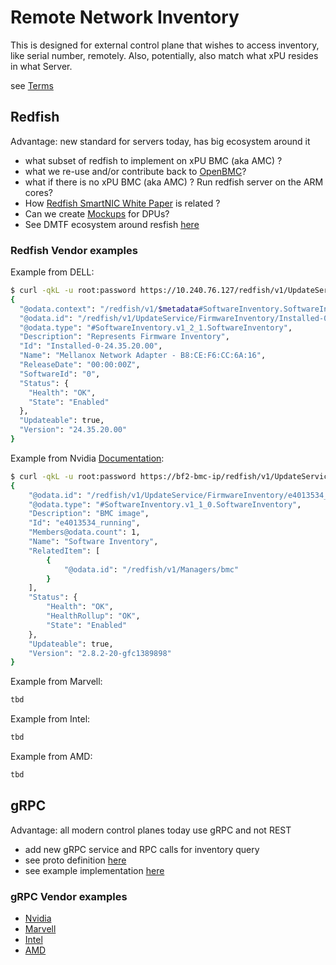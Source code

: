 # Remote Network Inventory

This is designed for external control plane that wishes to access inventory, like serial number, remotely.
Also, potentially, also match what xPU resides in what Server.

see [Terms](../boot/README.md#terms)

## Redfish

Advantage: new standard for servers today, has big ecosystem around it

- what subset of redfish to implement on xPU BMC (aka AMC) ?
- what we re-use and/or contribute back to [OpenBMC](https://github.com/openbmc)?
- what if there is no xPU BMC (aka AMC) ? Run redfish server on the ARM cores?
- How [Redfish SmartNIC White Paper](https://www.dmtf.org/sites/default/files/standards/documents/DSP2063_1.0.0.pdf) is related ?
- Can we create [Mockups](https://github.com/DMTF/Redfish-Mockup-Creator) for DPUs?
- See DMTF ecosystem around resfish [here](https://github.com/search?q=org:DMTF+redfish&type=repositories)

### Redfish Vendor examples

Example from DELL:

```bash
$ curl -qkL -u root:password https://10.240.76.127/redfish/v1/UpdateService/FirmwareInventory/Installed-0-24.35.20.00
{
  "@odata.context": "/redfish/v1/$metadata#SoftwareInventory.SoftwareInventory",
  "@odata.id": "/redfish/v1/UpdateService/FirmwareInventory/Installed-0-24.35.20.00",
  "@odata.type": "#SoftwareInventory.v1_2_1.SoftwareInventory",
  "Description": "Represents Firmware Inventory",
  "Id": "Installed-0-24.35.20.00",
  "Name": "Mellanox Network Adapter - B8:CE:F6:CC:6A:16",
  "ReleaseDate": "00:00:00Z",
  "SoftwareId": "0",
  "Status": {
    "Health": "OK",
    "State": "Enabled"
  },
  "Updateable": true,
  "Version": "24.35.20.00"
}
```

Example from Nvidia [Documentation](https://docs.nvidia.com/networking/display/BlueFieldBMCSWLatest):

```bash
$ curl -qkL -u root:password https://bf2-bmc-ip/redfish/v1/UpdateService/FirmwareInventory/e4013534_running
{
    "@odata.id": "/redfish/v1/UpdateService/FirmwareInventory/e4013534_running",
    "@odata.type": "#SoftwareInventory.v1_1_0.SoftwareInventory",
    "Description": "BMC image",
    "Id": "e4013534_running",
    "Members@odata.count": 1,
    "Name": "Software Inventory",
    "RelatedItem": [
        {
            "@odata.id": "/redfish/v1/Managers/bmc"
        }
    ],
    "Status": {
        "Health": "OK",
        "HealthRollup": "OK",
        "State": "Enabled"
    },
    "Updateable": true,
    "Version": "2.8.2-20-gfc1389898"
}
```

Example from Marvell:

```bash
tbd
```

Example from Intel:

```bash
tbd
```

Example from AMD:

```bash
tbd
```

## gRPC

Advantage: all modern control planes today use gRPC and not REST

- add new gRPC service and RPC calls for inventory query
- see proto definition [here](https://github.com/opiproject/opi-api/blob/main/common/v1/inventory.proto)
- see example implementation [here](https://github.com/opiproject/opi-smbios-bridge)

### gRPC Vendor examples

- [Nvidia](https://github.com/opiproject/opi-smbios-bridge#nvidia-example)
- [Marvell](https://github.com/opiproject/opi-smbios-bridge#marvell-example)
- [Intel](https://github.com/opiproject/opi-smbios-bridge#intel-example)
- [AMD](https://github.com/opiproject/opi-smbios-bridge#amd-example)
